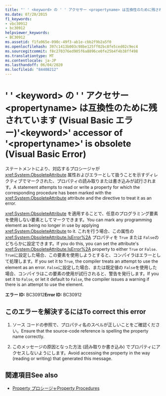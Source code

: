 ```yaml
---
title: "' ' <keyword> の ' ' アクセサー <propertyname> は互換性のために残されています (Visual Basic エラー)"
ms.date: 07/20/2015
f1_keywords:
- vbc30912
- bc30912
helpviewer_keywords:
- BC30912
ms.assetid: f1fa965e-090c-49f3-ab1e-cbb2f9b2a5f0
ms.openlocfilehash: 397c1413b003c98be125ff02bc8fe5ced02c9ec4
ms.sourcegitcommit: f8c270376ed905f6a8896ce0fe25b4f4b38ff498
ms.translationtype: MT
ms.contentlocale: ja-JP
ms.lasthandoff: 06/04/2020
ms.locfileid: "84408212"
---
```

# <a name="keyword-accessor-of-propertyname-is-obsolete-visual-basic-error"></a><span data-ttu-id="7c16e-102">' ' \<keyword> の ' ' アクセサー \<propertyname> は互換性のために残されています (Visual Basic エラー)</span><span class="sxs-lookup"><span data-stu-id="7c16e-102">'\<keyword>' accessor of '\<propertyname>' is obsolete (Visual Basic Error)</span></span>
<span data-ttu-id="7c16e-103">ステートメントにより、対応するプロシージャが <xref:System.ObsoleteAttribute> 属性およびエラーとして扱うことを示すディレクティブでマークされた、プロパティの読み取りまたは書き込みが試行されます。</span><span class="sxs-lookup"><span data-stu-id="7c16e-103">A statement attempts to read or write a property for which the corresponding procedure has been marked with the <xref:System.ObsoleteAttribute> attribute and the directive to treat it as an error.</span></span>  
  
 <span data-ttu-id="7c16e-104"><xref:System.ObsoleteAttribute> を適用することで、任意のプログラミング要素を使用しない要素としてマークできます。</span><span class="sxs-lookup"><span data-stu-id="7c16e-104">You can mark any programming element as being no longer in use by applying <xref:System.ObsoleteAttribute> to it.</span></span> <span data-ttu-id="7c16e-105">これを行う場合、この属性の <xref:System.ObsoleteAttribute.IsError%2A> プロパティを `True` または `False`のどちらかに設定できます。</span><span class="sxs-lookup"><span data-stu-id="7c16e-105">If you do this, you can set the attribute's <xref:System.ObsoleteAttribute.IsError%2A> property to either `True` or `False`.</span></span> <span data-ttu-id="7c16e-106">`True`に設定した場合、この要素を使用しようとすると、コンパイラはエラーとして処理します。</span><span class="sxs-lookup"><span data-stu-id="7c16e-106">If you set it to `True`, the compiler treats an attempt to use the element as an error.</span></span> <span data-ttu-id="7c16e-107">`False`に設定した場合、または既定値の `False`を使用した場合、コンパイラはこの要素の使用が試行されると、警告を発行します。</span><span class="sxs-lookup"><span data-stu-id="7c16e-107">If you set it to `False`, or let it default to `False`, the compiler issues a warning if there is an attempt to use the element.</span></span>  
  
 <span data-ttu-id="7c16e-108">**エラー ID:** BC30912</span><span class="sxs-lookup"><span data-stu-id="7c16e-108">**Error ID:** BC30912</span></span>  
  
## <a name="to-correct-this-error"></a><span data-ttu-id="7c16e-109">このエラーを解決するには</span><span class="sxs-lookup"><span data-stu-id="7c16e-109">To correct this error</span></span>  
  
1. <span data-ttu-id="7c16e-110">ソース コードの参照で、プロパティ名のスペルが正しいことをご確認ください。</span><span class="sxs-lookup"><span data-stu-id="7c16e-110">Ensure that the source-code reference is spelling the property name correctly.</span></span>  
  
2. <span data-ttu-id="7c16e-111">このメッセージの原因となった方法 (読み取りか書き込み) でプロパティにアクセスしないようにします。</span><span class="sxs-lookup"><span data-stu-id="7c16e-111">Avoid accessing the property in the way (reading or writing) that generated this message.</span></span>  
  
## <a name="see-also"></a><span data-ttu-id="7c16e-112">関連項目</span><span class="sxs-lookup"><span data-stu-id="7c16e-112">See also</span></span>

- [<span data-ttu-id="7c16e-113">Property プロシージャ</span><span class="sxs-lookup"><span data-stu-id="7c16e-113">Property Procedures</span></span>](../programming-guide/language-features/procedures/property-procedures.md)
